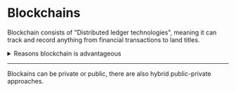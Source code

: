 # Blockchains

Blockchain consists of "Distributed ledger technologies", meaning it can track and record anything from financial transactions to land titles.

<Details>
  <summary>Reasons blockchain is advantageous</summary>
  > It stores data in blocks, if they are all linked it is called a blockchain. Since it uses the ledger method, all changes made are recorded.\

  However it is decentralized and distributed. This allows it to be secure 
  + Creates trust in data\
  > "proof of work" means the solution is shared to other computers on the network to be verified.
 
  Since all computers on the blockchain are able to verify it's **originality**, we can trust the chain.\  
  + No need for intermediaries
  + trusted peer-to-peer interaction
</Details>

---

Blockains can be private or public, there are also hybrid public-private approaches.
